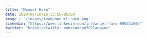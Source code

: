 ```yaml
---
title: "Manuel Haro"
date: 2020-08-10T16:35:56-05:00
image : "/images/team/manuel-haro.png"
linkedin: "https://www.linkedin.com/in/manuel-haro-89631a56/"
twitter: "https://twitter.com/caxcan70?lang=en"
---
```


 